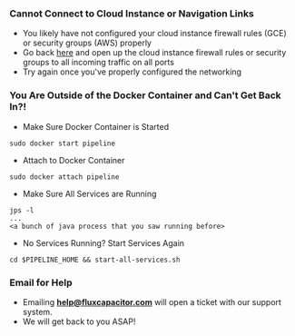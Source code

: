 ### Cannot Connect to Cloud Instance or Navigation Links
* You likely have not configured your cloud instance firewall rules (GCE) or security groups (AWS) properly
* Go back [here](https://github.com/fluxcapacitor/pipeline/wiki/Setup-Cloud-Environment#firewall-and-cloud-instance-security-groups) and open up the cloud instance firewall rules or security groups to all incoming traffic on all ports
* Try again once you've properly configured the networking


### You Are Outside of the Docker Container and Can't Get Back In?!
* Make Sure Docker Container is Started
```
sudo docker start pipeline
```

* Attach to Docker Container
```
sudo docker attach pipeline
``` 

* Make Sure All Services are Running
```
jps -l
...
<a bunch of java process that you saw running before>
```

* No Services Running?  Start Services Again
```
cd $PIPELINE_HOME && start-all-services.sh
```

### Email for Help
* Emailing **help@fluxcapacitor.com** will open a ticket with our support system.  
* We will get back to you ASAP!
